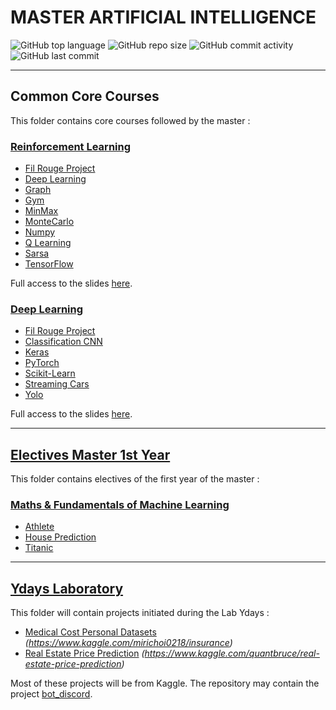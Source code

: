 # **MASTER ARTIFICIAL INTELLIGENCE**

![GitHub top language](https://img.shields.io/github/languages/top/vivimouret29/mast1_ai)
![GitHub repo size](https://img.shields.io/github/repo-size/vivimouret29/mast1_ai)
![GitHub commit activity](https://img.shields.io/github/commit-activity/w/vivimouret29/mast1_ai)
![GitHub last commit](https://img.shields.io/github/last-commit/vivimouret29/mast1_ai)

---
## Common Core Courses

This folder contains core courses followed by the master :

### **[Reinforcement Learning](./reinforcement_learning)**

  - [Fil Rouge Project](./reinforcement_learning/fil-rouge)
  - [Deep Learning](./reinforcement_learning/tp_deeplearning)
  - [Graph](./reinforcement_learning/tp_graph)
  - [Gym](./reinforcement_learning/tp_gym)
  - [MinMax](./reinforcement_learning/tp_minmax)
  - [MonteCarlo](./reinforcement_learning/tp_montecarlo)
  - [Numpy](./reinforcement_learning/tp_numpy)
  - [Q Learning](./reinforcement_learning/tp_qlearning)
  - [Sarsa](./reinforcement_learning/tp_sarsa)
  - [TensorFlow](./reinforcement_learning/tp_tensorflow)

Full access to the slides [here](./reinforcement_learning/slides).

### **[Deep Learning](./deep_learning)**

  - [Fil Rouge Project](./deep_learning/fil-rouge)
  - [Classification CNN](./deep_learning/cnn_classification)
  - [Keras](./deep_learning/keras)
  - [PyTorch](./deep_learning/pytorch)
  - [Scikit-Learn](./deep_learning/scikit-learn-mlp)
  - [Streaming Cars](./deep_learning/streaming_cars)
  - [Yolo](./deep_learning/yolo)

Full access to the slides [here](./deep_learning/slides).

---
## [Electives Master 1st Year](./electives_fy)

This folder contains electives of the first year of the master :

### [Maths &amp; Fundamentals of Machine Learning](./electives_fy/maths_f)

  - [Athlete](./electives_fy/maths_f/athlete)
  - [House Prediction](./electives_fy/maths_f/house_predict)
  - [Titanic](./electives_fy/maths_f/titanic)

---
## [Ydays Laboratory](./ydays)

This folder will contain projects initiated during the Lab Ydays :

- [Medical Cost Personal Datasets](./ydays/medical_cost_personal)  *(https://www.kaggle.com/mirichoi0218/insurance)*
- [Real Estate Price Prediction](./ydays/real_estate)  *(https://www.kaggle.com/quantbruce/real-estate-price-prediction)*

Most of these projects will be from Kaggle.
The repository may contain the project [bot_discord](https://github.com/vivimouret29/bot_discord).
  